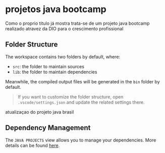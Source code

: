 <h1>projetos java bootcamp </h1>

Como o proprio titulo já mostra trata-se de um projeto java bootcamp realizado atravez da DIO para o crescimento profissional
## Folder Structure

The workspace contains two folders by default, where:

- `src`: the folder to maintain sources
- `lib`: the folder to maintain dependencies

Meanwhile, the compiled output files will be generated in the `bin` folder by default.

> If you want to customize the folder structure, open `.vscode/settings.json` and update the related settings there.

atualizaçao do projeto java brasil

## Dependency Management

The `JAVA PROJECTS` view allows you to manage your dependencies. More details can be found [here](https://github.com/microsoft/vscode-java-dependency#manage-dependencies).

